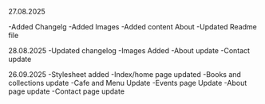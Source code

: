 27.08.2025

-Added Changelg
-Added Images
-Added content 
   About
-Updated Readme file


28.08.2025
-Updated changelog
-Images Added
-About update
-Contact update

26.09.2025
-Stylesheet added
-Index/home page updated
-Books and collections update
-Cafe and Menu Update
-Events page Update
-About page update
-Contact page update

